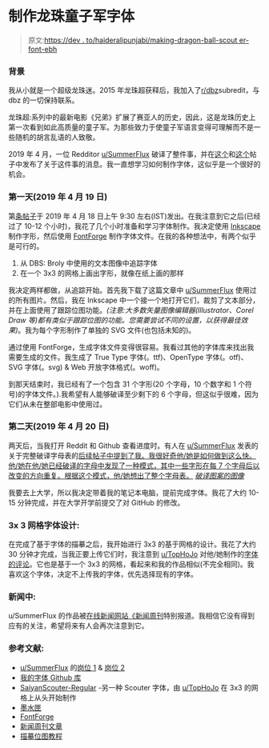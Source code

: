# 制作龙珠童子军字体

> 原文:[https://dev . to/haideralipunjabi/making-dragon-ball-scout er-font-ebh](https://dev.to/haideralipunjabi/making-dragon-ball-scouter-font-ebh)

### [](#background)背景

我从小就是一个超级龙珠迷。2015 年龙珠超获释后，我加入了[r/dbz](https://www.reddit.com/r/dbz/)subredit，与 dbz 的一切保持联系。

龙珠超:系列中的最新电影《兄弟》扩展了赛亚人的历史，因此，这是龙珠历史上第一次看到如此高质量的童子军。为那些致力于使童子军语言变得可理解而不是一些随机的胡言乱语的人致敬。

2019 年 4 月，一位 Redditor [u/SummerFlux](https://www.reddit.com/user/SummerFlux/) 破译了整件事，并在[这个](https://www.reddit.com/r/dbz/comments/beh38x/i_figured_out_what_the_scouters_say_dbs_broly)和[这个](https://www.reddit.com/r/dbz/comments/bf6ndk/the_completed_scouter_alphabet_follow_up/)帖子中发布了关于这件事的消息。我一直想学习如何制作字体，这似乎是一个很好的机会。

### [](#day-1-19th-april-2019)第一天(2019 年 4 月 19 日)

第[条帖子](https://www.reddit.com/r/dbz/comments/beh38x/i_figured_out_what_the_scouters_say_dbs_broly/)于 2019 年 4 月 18 日上午 9:30 左右(IST)发出。在我注意到它之后(已经过了 10-12 个小时)，我花了几个小时准备和学习字体制作。我决定使用 [Inkscape](https://inkscape.org/) 制作字形，然后使用 [FontForge](https://fontforge.github.io/) 制作字体文件。在我的各种想法中，有两个似乎是可行的。

1.  从 DBS: Broly 中使用的文本图像中追踪字体
2.  在一个 3x3 的网格上画出字形，就像在纸上画的那样

我决定两样都做，从追踪开始。首先我下载了这篇文章中 [u/SummerFlux](https://www.reddit.com/user/SummerFlux/) 使用过的所有图片。然后，我在 Inkscape 中一个接一个地打开它们，裁剪了文本部分，并在上面使用了跟踪位图功能。*(注意:大多数矢量图像编辑器(Illustrator、Corel Draw 等)都有类似于跟踪位图的功能。您需要尝试不同的设置，以获得最佳效果)*。我为每个字形制作了单独的 SVG 文件(也包括未知的)。

通过使用 FontForge，生成字体文件变得很容易。我看过其他的字体库来找出我需要生成的文件。我生成了 True Type 字体(。ttf)、OpenType 字体(。otf)、SVG 字体(。svg) & Web 开放字体格式(。woff)。

到那天结束时，我已经有了一个包含 31 个字形(20 个字母，10 个数字和 1 个符号)的字体文件。).我希望有人能够破译至少剩下的 6 个字母，但这似乎很难，因为它们从未在整部电影中使用过。

### [](#day-2-20th-april-2019)第二天(2019 年 4 月 20 日)

两天后，当我打开 Reddit 和 Github 查看进度时。有人在 [u/SummerFlux](https://www.reddit.com/user/SummerFlux/) 发表的关于完整破译字母表的[后续帖子中提到了我。我很好奇他/她是如何做到这么快。他/她在他/她已经破译的字母中发现了一种模式，其中一些字形在每 7 个字母后以改变的方向重复。根据这个模式，他/她想出了整个字母表。](https://www.reddit.com/r/dbz/comments/bf6ndk/the_completed_scouter_alphabet_follow_up/) [*破译图案的图像*](https://i.redd.it/cdz6qmpafbt21.jpg)

我要去上大学，所以我决定带着我的笔记本电脑，提前完成字体。我花了大约 10-15 分钟完成，并在大学开学前提交了对 GitHub 的修改。

### 3x 3 网格字体设计:

在完成了基于字体的描摹之后，我开始进行 3x3 的基于网格的设计。我花了大约 30 分钟才完成，当我正要上传它们时，我注意到 [u/TopHoJo](https://www.reddit.com/user/TopHoJo) 对他/她制作的[字体的评论](https://www.dropbox.com/s/428kdonzcxgra6a/SaiyanScouter-Regular%284%29.ttf?dl=0)。它也是基于一个 3x3 的网格，看起来和我的作品相似(不完全相同)。我喜欢这个字体，决定不上传我的字体，优先选择现有的字体。

### [](#in-the-news)新闻中:

u/SummerFlux 的作品被[在线新闻网站《新闻周刊](https://www.newsweek.com/dragon-ball-super-brolys-mysterious-scouter-language-deciphered-redditor-1401012)特别报道。我相信它没有得到应有的关注，希望将来有人会再次注意到它。

### [](#references)参考文献:

*   [u/SummerFlux](https://www.reddit.com/user/SummerFlux/) 的[岗位 1](https://www.reddit.com/r/dbz/comments/beh38x/i_figured_out_what_the_scouters_say_dbs_broly) & [岗位 2](https://www.reddit.com/r/dbz/comments/bf6ndk/the_completed_scouter_alphabet_follow_up/)
*   [我的字体 Github 库](https://github.com/HackeSta/DBSScouterFont)
*   [SaiyanScouter-Regular](https://www.dropbox.com/s/428kdonzcxgra6a/SaiyanScouter-Regular%284%29.ttf?dl=0) -另一种 Scouter 字体，由 [u/TopHoJo](https://www.reddit.com/user/TopHoJo) 在 3x3 的网格上从头开始制作
*   [墨水匣](https://inkscape.org/)
*   [FontForge](https://fontforge.github.io/)
*   [新闻周刊文章](https://www.newsweek.com/dragon-ball-super-brolys-mysterious-scouter-language-deciphered-redditor-1401012)
*   [描摹位图教程](https://www.youtube.com/watch?v=i-xxhphybnE)